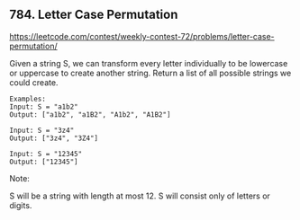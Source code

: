 ## 784. Letter Case Permutation

https://leetcode.com/contest/weekly-contest-72/problems/letter-case-permutation/

Given a string S, we can transform every letter individually to be lowercase or uppercase to create another string. Return a list of all possible strings we could create.

```
Examples:
Input: S = "a1b2"
Output: ["a1b2", "a1B2", "A1b2", "A1B2"]

Input: S = "3z4"
Output: ["3z4", "3Z4"]

Input: S = "12345"
Output: ["12345"]
```

Note:

S will be a string with length at most 12.
S will consist only of letters or digits.
